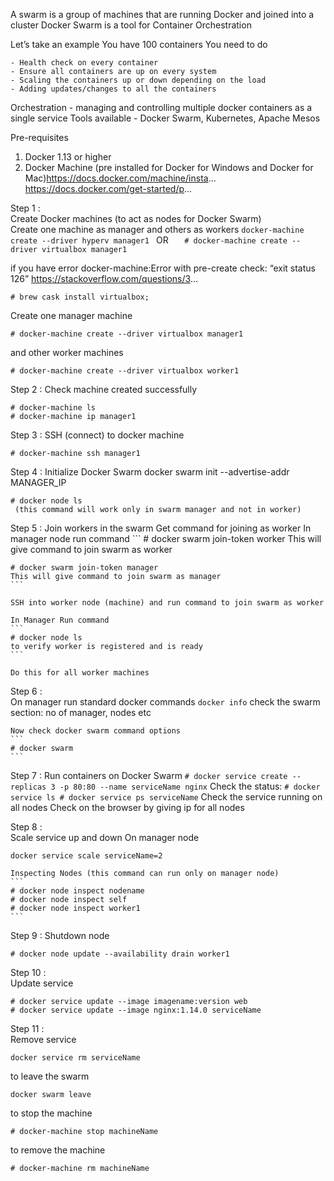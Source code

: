 A swarm is a group of machines that are running Docker and joined into a cluster 
Docker Swarm is a tool for Container Orchestration

Let’s take an example
You have 100 containers
You need to do 
```
- Health check on every container
- Ensure all containers are up on every system
- Scaling the containers up or down depending on the load
- Adding updates/changes to all the containers
```

Orchestration - managing and controlling multiple docker containers as a single service
Tools available - Docker Swarm, Kubernetes, Apache Mesos

Pre-requisites
1. Docker 1.13 or higher
2. Docker Machine (pre installed for Docker for Windows and Docker for Mac)https://docs.docker.com/machine/insta...
https://docs.docker.com/get-started/p...

Step 1 :  
    Create Docker machines (to act as nodes for Docker Swarm)   
    Create one machine as manager and others as workers
    ```
    docker-machine create --driver hyperv manager1 
    ```
    OR
    ```   
    # docker-machine create --driver virtualbox manager1
    ```

if you have error
   docker-machine:Error with pre-create check: “exit status 126”
   https://stackoverflow.com/questions/3...
   ```
   # brew cask install virtualbox;
   ```

   Create one manager machine
   ```   
   # docker-machine create --driver virtualbox manager1
   ```
   and other worker machines
   ```   
   # docker-machine create --driver virtualbox worker1
   ```  

Step 2 :  Check machine created successfully
   ``` 
   # docker-machine ls
   # docker-machine ip manager1
   ```

Step 3 :  SSH (connect) to docker machine
   ```
   # docker-machine ssh manager1
   ```
Step 4 :  Initialize Docker Swarm    docker swarm init --advertise-addr MANAGER_IP
   ``` 
   # docker node ls
    (this command will work only in swarm manager and not in worker)   
   ``` 

Step 5 :  Join workers in the swarm
    Get command for joining as worker
    In manager node run command
    ``` 
    # docker swarm join-token worker
    This will give command to join swarm as worker
     
    # docker swarm join-token manager
    This will give command to join swarm as manager
    ``` 

    SSH into worker node (machine) and run command to join swarm as worker
   
    In Manager Run command 
    ``` 
    # docker node ls 
    to verify worker is registered and is ready
    ```
  
    Do this for all worker machines

Step 6 :  
    On manager run standard docker commands
    ```
    docker info
    ```
    check the swarm section: no of manager, nodes etc

    Now check docker swarm command options 
    ```
    # docker swarm 
    ```

Step 7 :  Run containers on Docker Swarm
    ```
    # docker service create --replicas 3 -p 80:80 --name serviceName nginx
    ```
    Check the status:
    ```
    # docker service ls
    # docker service ps serviceName
    ```
    Check the service running on all nodes
    Check on the browser by giving ip for all nodes

Step 8 :  
   Scale service up and down On manager node 
   ```
   docker service scale serviceName=2
   ```
    Inspecting Nodes (this command can run only on manager node)
    ```
    # docker node inspect nodename
    # docker node inspect self
    # docker node inspect worker1
    ```

Step 9 : Shutdown node
   ```
   # docker node update --availability drain worker1
   ```
Step 10 :  
  Update service
   ```  
   # docker service update --image imagename:version web
   # docker service update --image nginx:1.14.0 serviceName
   ```

Step 11 :  
   Remove service
   ```   
   docker service rm serviceName
   ```
   to leave the swarm
   ```   
   docker swarm leave
   ```    
   to stop the machine
   ``` 
   # docker-machine stop machineName
   ```
   to remove the machine
   ``` 
   # docker-machine rm machineName 
   ``` 
